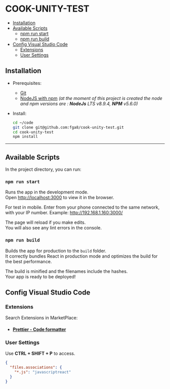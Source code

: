 # COOK-UNITY-TEST

* [Installation](#installation)
* [Available Scripts](#available-scripts)
  * [npm run start](#npm-run-start)
  * [npm run build](#npm-run-build)
* [Config Visual Studio Code](#config-visual-studio-code)
  * [Extensions](#extensions)
  * [User Settings](#user-settings)

## Installation

* Prerequisites:

  * [Git](https://git-scm.com/book/en/v2/Getting-Started-Installing-Git)
  * [NodeJS with npm](https://nodejs.org/en/)
    _(at the moment of this project is created the node and npm versions are : **NodeJs** LTS v8.9.4, **NPM** v5.6.0)_

* Install:
  ```bash
  cd ~/code
  git clone git@github.com:fga8/cook-unity-test.git
  cd cook-unity-test
  npm install
  ```

---

## Available Scripts

In the project directory, you can run:

### `npm run start`

Runs the app in the development mode.<br>
Open [http://localhost:3000](http://localhost:3000) to view it in the browser.

For test in mobile. Enter from your phone connected to the same network, with your IP number.
Example: http://192.168.1.160:3000/

The page will reload if you make edits.<br>
You will also see any lint errors in the console.

### `npm run build`

Builds the app for production to the `build` folder.<br>
It correctly bundles React in production mode and optimizes the build for the best performance.

The build is minified and the filenames include the hashes.<br>
Your app is ready to be deployed!

## Config Visual Studio Code

### Extensions

Search Extensions in MarketPlace:

* #### [Prettier - Code formatter](https://marketplace.visualstudio.com/items?itemName=esbenp.prettier-vscode)

### User Settings

Use **CTRL + SHIFT + P** to access.

```json
{
  "files.associations": {
    "*.js": "javascriptreact"
  }
}
```
